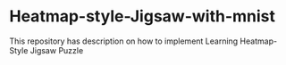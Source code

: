 # Heatmap-style-Jigsaw-with-mnist
This repository has description on how to implement Learning Heatmap-Style Jigsaw Puzzle
